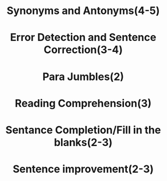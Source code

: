 # <p style="text-align: center;">Synonyms and Antonyms(4-5)</p>

# <p style="text-align: center;">Error Detection and Sentence Correction(3-4)</p>

# <p style="text-align: center;">Para Jumbles(2)</p>

# <p style="text-align: center;">Reading Comprehension(3)</p>

# <p style="text-align: center;">Sentance Completion/Fill in the blanks(2-3)</p>

# <p style="text-align: center;">Sentence improvement(2-3)</p>
